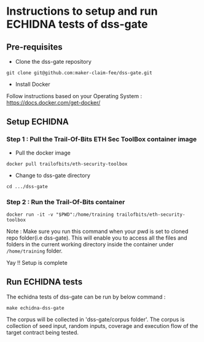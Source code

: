 # Instructions to setup and run ECHIDNA tests of dss-gate

## Pre-requisites

- Clone the dss-gate repository

`git clone git@github.com:maker-claim-fee/dss-gate.git`

- Install Docker

Follow instructions based on your Operating System : https://docs.docker.com/get-docker/

## Setup ECHIDNA

### Step 1 : Pull the Trail-Of-Bits ETH Sec ToolBox container image

- Pull the docker image

`docker pull trailofbits/eth-security-toolbox`

- Change to dss-gate directory

`cd .../dss-gate`

### Step 2 : Run the Trail-Of-Bits container

`docker run -it -v "$PWD":/home/training trailofbits/eth-security-toolbox`

Note : Make sure you run this command when your pwd is set to cloned repo folder(i.e dss-gate). This will enable you to access all the files and folders in the current working directory inside the container under `/home/training` folder.

Yay !! Setup is complete

## Run ECHIDNA tests

The echidna tests of dss-gate can be run by below command :

`make echidna-dss-gate`

The corpus will be collected in 'dss-gate/corpus folder'. The corpus is collection of seed input, random inputs, coverage and execution flow of the target contract being tested.
